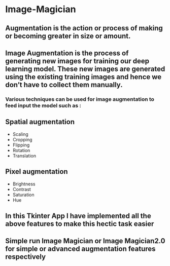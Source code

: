 # Image-Magician #
## Augmentation is the action or process of making or becoming greater in size or amount. ##

## Image Augmentation is the process of generating new images for training our deep learning model. These new images are generated using the existing training images and hence we don’t have to collect them manually. ##

### Various techniques can be used for image augmentation to feed input the model such as : ###

## Spatial augmentation

* Scaling
* Cropping
* Flipping
* Rotation
* Translation
## Pixel augmentation

* Brightness
* Contrast
* Saturation
* Hue

## In this Tkinter App I have implemented all the above features to make this hectic task easier
## Simple run Image Magician or Image Magician2.0 for simple or advanced augmentation features respectively ##

